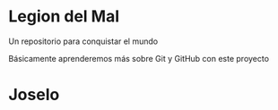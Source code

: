 # Legion del Mal
Un repositorio para conquistar el mundo

Básicamente aprenderemos más sobre Git y GitHub con este proyecto


# Joselo


